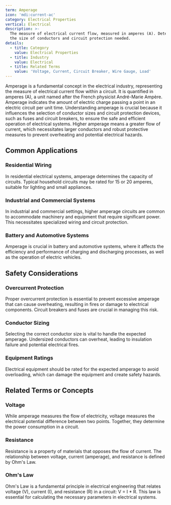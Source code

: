 ```yaml
---
term: Amperage
icon: 'mdi:current-ac'
category: Electrical Properties
vertical: Electrical
description: >-
  The measure of electrical current flow, measured in amperes (A). Determines
  the size of conductors and circuit protection needed.
details:
  - title: Category
    value: Electrical Properties
  - title: Industry
    value: Electrical
  - title: Related Terms
    value: 'Voltage, Current, Circuit Breaker, Wire Gauge, Load'
---
```

Amperage is a fundamental concept in the electrical industry, representing the measure of electrical current flow within a circuit. It is quantified in amperes (A), a unit named after the French physicist André-Marie Ampère. Amperage indicates the amount of electric charge passing a point in an electric circuit per unit time. Understanding amperage is crucial because it influences the selection of conductor sizes and circuit protection devices, such as fuses and circuit breakers, to ensure the safe and efficient operation of electrical systems. Higher amperage means a greater flow of current, which necessitates larger conductors and robust protective measures to prevent overheating and potential electrical hazards.

## Common Applications

### Residential Wiring
In residential electrical systems, amperage determines the capacity of circuits. Typical household circuits may be rated for 15 or 20 amperes, suitable for lighting and small appliances.

### Industrial and Commercial Systems
In industrial and commercial settings, higher amperage circuits are common to accommodate machinery and equipment that require significant power. This necessitates specialized wiring and circuit protection.

### Battery and Automotive Systems
Amperage is crucial in battery and automotive systems, where it affects the efficiency and performance of charging and discharging processes, as well as the operation of electric vehicles.

## Safety Considerations

### Overcurrent Protection
Proper overcurrent protection is essential to prevent excessive amperage that can cause overheating, resulting in fires or damage to electrical components. Circuit breakers and fuses are crucial in managing this risk.

### Conductor Sizing
Selecting the correct conductor size is vital to handle the expected amperage. Undersized conductors can overheat, leading to insulation failure and potential electrical fires.

### Equipment Ratings
Electrical equipment should be rated for the expected amperage to avoid overloading, which can damage the equipment and create safety hazards.

## Related Terms or Concepts

### Voltage
While amperage measures the flow of electricity, voltage measures the electrical potential difference between two points. Together, they determine the power consumption in a circuit.

### Resistance
Resistance is a property of materials that opposes the flow of current. The relationship between voltage, current (amperage), and resistance is defined by Ohm's Law.

### Ohm's Law
Ohm's Law is a fundamental principle in electrical engineering that relates voltage (V), current (I), and resistance (R) in a circuit: V = I * R. This law is essential for calculating the necessary parameters in electrical systems.
